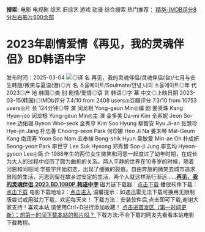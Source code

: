 **搜索:** 电影 电视剧 综艺 旧综艺 游戏 动漫 综合搜索 热门推荐： [精华-IMDB评分8分左右影片600余部](https://www.dytt8.com/html/gndy/jddy/20160320/50510.html)
# 2023年剧情爱情《再见，我的灵魂伴侣》BD韩语中字
发布时间：2025-03-04 
![](https://img9.doubanio.com/view/photo/l_ratio_poster/public/p2886570078.jpg)◎译 名 再见，我的灵魂伴侣/灵魂伴侣(台)/七月与安生韩版/微笑与夏温(港)◎片 名 소울메이트/Soulmate/안녕,나의 소울메이트◎年 代 2023◎产 地 韩国◎类 别 剧情/爱情◎语 言 韩语◎字 幕 中文◎上映日期 2023-03-15(韩国)◎IMDb评分 7.4/10 from 2408 users◎豆瓣评分 7.3/10 from 10753 users◎片 长 124分钟◎导 演 闵龙根 Yong-geun Min◎编 剧 姜贤珠 Kang Hyun-joo 闵龙根 Yong-geun Min◎主 演 金多美 Da-mi Kim 全素妮 Jeon So-nee 边佑锡 Byeon Woo-seok 金秀亨 Kim Soo Hyung 柳智安 Ryu Ji-an 张慧珍 Hye-jin Jang 朴忠善 Choong-seon Park 何珍娜 Heo Ji Na 姜末琴 Mal-Geum Kang 南润寿 Yoon Soo Nam 玄奉植 Bong-shik Hyun 吴敏爱 Min-ae Oh 朴成妍 Seong-yeon Park 李世亨 Lee Suk Hyeong 郑秀智 Soo-ji Jung 李玄均 Hyeon-gyoon Lee◎简 介 1988年生的两位女生微笑和河恩一起度过了幼年时期，在成长为大人的过程中经历了颇为曲折的关系。两人平静的世界在10多岁的时候，随着河恩和同班同 学振宇开始初恋，出现了细微的裂痕。自由奔放的微笑去城市追求冒险的生活，河恩则留在故乡过安定的生活，两个人就这样渐行渐远……[**再见，我的灵魂伴侣.2023.BD.1080P.韩语中字**](magnet:?xt=urn:btih:b65cf3554db85cac351409c0d76908524c65d8c8&dn=%e9%98%b3%e5%85%89%e7%94%b5%e5%bd%b1dygod.org.%e5%86%8d%e8%a7%81%ef%bc%8c%e6%88%91%e7%9a%84%e7%81%b5%e9%ad%82%e4%bc%b4%e4%be%a3.2023.BD.1080P.%e9%9f%a9%e8%af%ad%e4%b8%ad%e5%ad%97.mkv&tr=udp%3a%2f%2ftracker.opentrackr.org%3a1337%2fannounce&tr=udp%3a%2f%2fexodus.desync.com%3a6969%2fannounce) 磁力链下载器：[点击下载](https://dygod.org/js/bt.htm "qBittorrent") 播放软件下载：[点击下载](https://dygod.org/js/player.htm "PotPlayer") 电影下载地址2：[点击进入](https://dygod.org/ "阳光电影") 温馨提示：如遇迅雷无法下载可换用无限制版尝试或用磁力下载，欢迎每天来！  下载方法：安装软件后,点击即可下载,谢谢大家支持！喜欢本站,请使用Ctrl+D进行添加收藏！ [点击进首发区（第一时间更新）：想第一时间下载本站的影片吗？ ](https://www.ygdy8.net/)下载方法:不会下载的网友先看看本站电影下载教程。